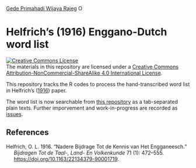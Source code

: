 [Gede Primahadi Wijaya
Rajeg](https://www.ling-phil.ox.ac.uk/people/gede-rajeg)
<a itemprop="sameAs" content="https://orcid.org/0000-0002-2047-8621" href="https://orcid.org/0000-0002-2047-8621" target="orcid.widget" rel="noopener noreferrer" style="vertical-align:top;"><img src="https://orcid.org/sites/default/files/images/orcid_16x16.png" style="width:1em;margin-right:.5em;" alt="ORCID iD icon"></a>

<!-- README.md is generated from README.Rmd. Please edit that file -->

# Helfrich’s (1916) Enggano-Dutch word list

<!-- badges: start -->

<a rel="license" href="http://creativecommons.org/licenses/by-nc-sa/4.0/"><img alt="Creative Commons License" style="border-width:0" src="https://i.creativecommons.org/l/by-nc-sa/4.0/88x31.png" /></a><br />The
materials in this repository are licensed under a
<a rel="license" href="http://creativecommons.org/licenses/by-nc-sa/4.0/">Creative
Commons Attribution-NonCommercial-ShareAlike 4.0 International
License</a>. <!-- badges: end -->

This repository tracks the R codes to process the hand-transcribed word
list in Helfrich’s ([1916](#ref-Helfrich_1916)) paper.

The word list is now searchable from [this
repository](https://github.com/engganolang/helfrich-1916-wordlist/blob/main/data/helfrich1916.tsv)
as a tab-separated plain texts. Further imporvement and work-in-progress
are recorded as
[issues](https://github.com/engganolang/helfrich-1916-wordlist/issues).

## References

<div id="refs" class="references csl-bib-body hanging-indent">

<div id="ref-Helfrich_1916" class="csl-entry">

Helfrich, O. L. 1916. “Nadere Bijdrage Tot de Kennis van Het
Engganeesch.” *Bijdragen Tot de Taal-, Land- En Volkenkunde* 71 (1):
472–555. <https://doi.org/10.1163/22134379-90001719>.

</div>

</div>
